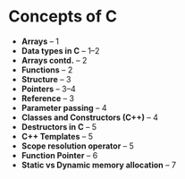 # Concepts of C

- **Arrays** – 1  
- **Data types in C** – 1–2  
- **Arrays contd.** – 2  
- **Functions** – 2  
- **Structure** – 3  
- **Pointers** – 3–4  
- **Reference** – 3  
- **Parameter passing** – 4  
- **Classes and Constructors (C++)** – 4  
- **Destructors in C** – 5  
- **C++ Templates** – 5  
- **Scope resolution operator** – 5  
- **Function Pointer** – 6  
- **Static vs Dynamic memory allocation** – 7
